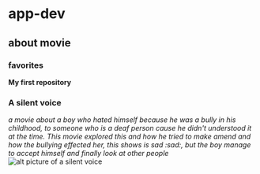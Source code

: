 # app-dev
## about movie
### favorites
**My first repository**

### A silent voice

*a movie about a boy who hated himself because he was a bully in his childhood, to someone who is a deaf person cause he didn't understood it at the time.*
*This movie explored this and how he tried to make amend and how the bullying effected her, this shows is sad :sad:, but the boy manage to accept himself and finally look at other people*
![alt picture of a silent voice](https://images.app.goo.gl/UnbcAyMzCZChxycz5)
